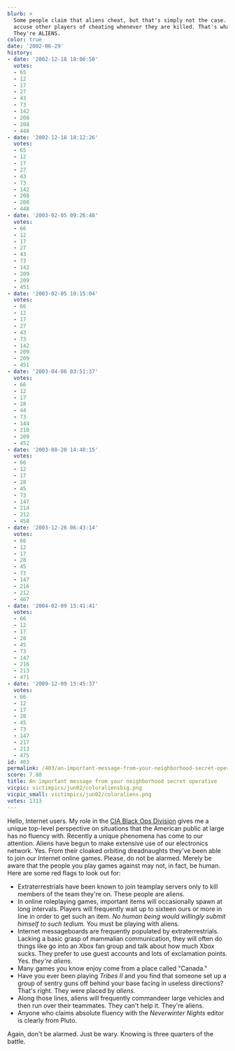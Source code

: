 ```yaml
---
blurb: >
  Some people claim that aliens cheat, but that's simply not the case. Aliens merely
  accuse other players of cheating whenever they are killed. That's what they do.
  They're ALIENS.
color: true
date: '2002-06-29'
history:
- date: '2002-12-18 18:06:50'
  votes:
  - 65
  - 12
  - 17
  - 27
  - 43
  - 73
  - 142
  - 208
  - 208
  - 448
- date: '2002-12-18 18:12:26'
  votes:
  - 65
  - 12
  - 17
  - 27
  - 43
  - 73
  - 142
  - 208
  - 208
  - 448
- date: '2003-02-05 09:26:48'
  votes:
  - 66
  - 12
  - 17
  - 27
  - 43
  - 73
  - 142
  - 209
  - 209
  - 451
- date: '2003-02-05 10:15:04'
  votes:
  - 66
  - 12
  - 17
  - 27
  - 43
  - 73
  - 142
  - 209
  - 209
  - 451
- date: '2003-04-06 03:51:37'
  votes:
  - 66
  - 12
  - 17
  - 28
  - 44
  - 73
  - 144
  - 210
  - 209
  - 452
- date: '2003-08-20 14:40:15'
  votes:
  - 66
  - 12
  - 17
  - 28
  - 45
  - 73
  - 147
  - 214
  - 212
  - 458
- date: '2003-12-26 06:43:14'
  votes:
  - 66
  - 12
  - 17
  - 28
  - 45
  - 73
  - 147
  - 216
  - 212
  - 467
- date: '2004-02-09 15:41:41'
  votes:
  - 66
  - 12
  - 17
  - 28
  - 45
  - 73
  - 147
  - 216
  - 213
  - 471
- date: '2009-12-09 15:45:37'
  votes:
  - 66
  - 12
  - 17
  - 28
  - 45
  - 73
  - 147
  - 217
  - 213
  - 475
id: 403
permalink: /403/an-important-message-from-your-neighborhood-secret-operative/
score: 7.88
title: An important message from your neighborhood secret operative
vicpic: victimpics/jun02/coloraliensbig.png
vicpic_small: victimpics/jun02/coloraliens.png
votes: 1313
---
```


Hello, Internet users. My role in the [CIA Black Ops
Division](%ARTICLE[397]%) gives me a unique top-level perspective on
situations that the American public at large has no fluency with.
Recently a unique phenomena has come to our attention. Aliens have begun
to make extensive use of our electronics network. Yes. From their
cloaked orbiting dreadnaughts they've been able to join our Internet
online games. Please, do not be alarmed. Merely be aware that the people
you play games against may not, in fact, be human. Here are some red
flags to look out for:

-   Extraterrestrials have been known to join teamplay servers only to
    kill members of the team they're on. These people are aliens.
-   In online roleplaying games, important items will occasionally spawn
    at long intervals. Players will frequently wait up to sixteen ours
    or more in line in order to get such an item. *No human being would
    willingly submit himself to such tedium.* You must be playing
    with aliens.
-   Internet messageboards are frequently populated
    by extraterrestrials. Lacking a basic grasp of mammalian
    communication, they will often do things like go into an Xbox fan
    group and talk about how much Xbox sucks. They prefer to use guest
    accounts and lots of exclamation points. Yes. *they're aliens*.
-   Many games you know enjoy come from a place called "Canada."
-   Have you ever been playing *Tribes II* and you find that someone set
    up a group of sentry guns off behind your base facing in useless
    directions? That's right. They were placed by *aliens*.
-   Along those lines, aliens will frequently commandeer large vehicles
    and then run over their teammates. They can't help it.
    They're aliens.
-   Anyone who claims absolute fluency with the *Neverwinter Nights*
    editor is clearly from Pluto.

Again, don't be alarmed. Just be wary. Knowing is three quarters of the
battle.